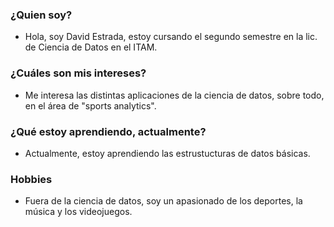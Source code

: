 ### ¿Quien soy?
- Hola, soy David Estrada, estoy cursando el segundo semestre en la lic. de Ciencia de Datos en el ITAM.
### ¿Cuáles son mis intereses?
- Me interesa las distintas aplicaciones de la ciencia de datos, sobre todo, en el área de "sports analytics".
### ¿Qué estoy aprendiendo, actualmente?
- Actualmente, estoy aprendiendo las estrustucturas de datos básicas.
### Hobbies
- Fuera de la ciencia de datos, soy un apasionado de los deportes, la música y los videojuegos. 
